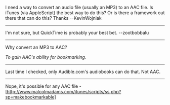 I need a way to convert an audio file (usually an MP3) to an AAC file. Is iTunes (via AppleScript) the best way to do this? Or is there a framework out there that can do this? Thanks --KevinWojniak

----

I'm not sure, but QuickTime is probably your best bet. --zootbobbalu

----

Why convert an MP3 to AAC?

*To gain AAC's ability for bookmarking.*

----

Last time I checked, only Audible.com's audiobooks can do that.  Not AAC.

----

Nope, it's possible for any AAC file - [http://www.malcolmadams.com/itunes/scripts/ss.php?sp=makebookmarkable]
